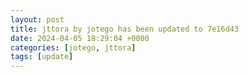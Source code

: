 ```yaml
---
layout: post
title: jttora by jotego has been updated to 7e16d43
date: 2024-04-05 18:29:04 +0000
categories: [jotego, jttora]
tags: [update]
---
```


